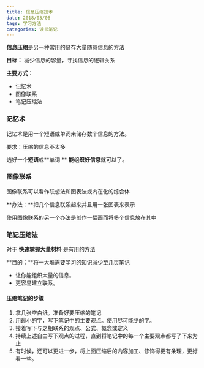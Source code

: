 ```yaml
---
title: 信息压缩技术
date: 2018/03/06
tags: 学习方法
categories: 读书笔记
---
```


**信息压缩**是另一种常用的储存大量随意信息的方法

**目标：**  减少信息的容量，寻找信息的逻辑关系

**主要方式：**

-   记忆术
-   图像联系
-   笔记压缩法

### 记忆术

记忆术是用一个短语或单词来储存数个信息的方法。

要求：压缩的信息不太多

选好一个**短语**或**单词  ** **能组织好信息**就可以了。



### 图像联系

图像联系可以看作联想法和图表法或内在化的综合体

**办法：**把几个信息联系起来并且用一张图表来表示

使用图像联系的另一个办法是创作一幅画而将多个信息放在其中



### 笔记压缩法

对于 **快速掌握大量材料** 是有用的方法

**目的：**将一大堆需要学习的知识减少至几页笔记

-   让你能组织大量的信息。
-   更容易建立联系。

#### 压缩笔记的步骤

1.  拿几张空白纸。准备好要压缩的笔记
2.  用最小的字，写下笔记中的主要观点。使用尽可能少的字。
3.  接着写下与之相联系的观点、公式、概念或定义
4.  持续上述自由写下观点的过程，直到将笔记中的每一个主要观点都写了下来为止
5.  有时候，还可以更进一步，将上面压缩后的内容加工、修饰得更有条理，更好看一些。
